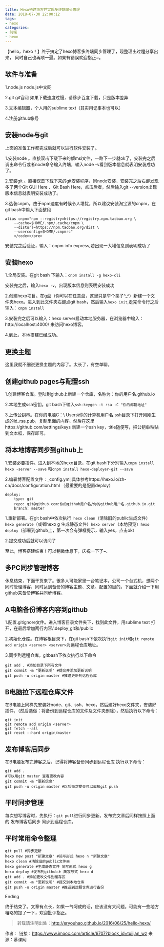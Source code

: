 ```yaml
---
title: Hexo搭建博客并实现多终端同步管理
date: 2018-07-30 22:00:12
tags:
- hexo
categories:
- 前端
- hexo
---
```

【hello，hexo！】终于搞定了hexo博客多终端同步管理了，现整理出过程分享出来，
同时自己也再顺一遍。如果有错误欢迎指正~。
## **软件与准备** ##
1.node.js node.js中文网

2.git git官网 如果下载速度过慢，请移步百度下载，只是版本差异

3.文本编辑器，个人用的sublime text（其实用记事本也可以）

4.注册github帐号

## **安装node与git** ##
上面的准备工作都完成后就可以进行软件安装了。

1.安装node 。直接双击下载下来的额msi文件，一路下一步就ok了，安装完之后调出命令行或者node命令输入终端，输入node -v看到版本信息就表明安装成功了。

2.安装git 。直接双击下载下来的git安装程序，同node安装，安装完之后右键发现多了两个Git GUI Here 、Git Bash Here，点击后者，然后输入git --version出现版本信息就表明安装成功了。

3.选装cnpm。由于npm速度有时候令人堪忧，所以建议安装淘宝源的cnpm，在git bash中输入下面整段

	alias cnpm="npm --registry=https://registry.npm.taobao.org \
		--cache=$HOME/.npm/.cache/cnpm \
		--disturl=https://npm.taobao.org/dist \
		--userconfig=$HOME/.cnpmrc"
		</code></pre>	
安装完之后验证，输入：cnpm info express,若出现一大堆信息则表明成功了

## **安装hexo** ##
1.全局安装。在git bash 下输入：`cnpm install -g hexo-cli`

安装完之后，输入`hexo -v`，出现版本信息则表明安装成功

2.创建hexo项目。在g盘（你可以在任意盘，这里只是举个栗子^_^）新建一个文件夹hexo。进入到此文件夹右键点git bash，然后输入`hexo init`,走完命令行之后输入：`cnpm install`

3.安装完之后可以输入：hexo server启动本地服务器，在浏览器中输入：http://localhost:4000/ 来访问hexo博客。

4.到此，本地搭建已经成功。

## **更换主题** ##
这里我就不细说更换主题的内容了。太长了，有空单聊。

## **创建github pages与配置ssh** ##
1.创建博客仓库。登陆到github上新建一个仓库，名称为：你的用户名.github.io

2.本地生成ssh密钥。git bash下输入`ssh-keygen -t rsa -C "你的邮箱地址"`

3.上传公钥串。在你的电脑C：\ Users\你的计算机用户名.ssh目录下打开刚刚生成的id_rsa.pub，复制里面的内容。然后在这里https://github.com/settings/keys 新建一个ssh key，title随便写，把公钥串粘贴到文本框，保存即可。

## **将本地博客同步到github上** ##
1.安装必要插件。进入到本地的hexo目录，在git bash下分别输入`cnpm install hexo -server --save` 和`cnpm install hexo-deployer-git --save`

2.编辑博客配置文件：_config.yml,具体参考https://hexo.io/zh-cn/docs/configuration.html （最重要的是配置deploy）

	deploy:
  		type: git
  		repo: git@github.com:你的github用户名/你的github用户名.github.io.git
  		branch: master
1.重新部署。在git bash中依次执行` hexo clean`（清除旧的public生成文件）`hexo generate`（或者hexo g 生成静态文件）`hexo server`（本地预览）`hexo deploy`（部署到github上，第一次会有弹框提示，输入yes，点击ok）

2.提交成功后就可以访问了

至此，博客搭建结束！可以稍微休息下，庆祝一下了~.

## **多PC同步管理博客** ##
休息结束，下面干货来了。很多人可能家里一台笔记本，公司一个台式机，想两个同时管理博客，同时达到备份的博客主题、文章、配置的目的。下面就介绍一下用github来备份博客并同步博客。
## **A电脑备份博客内容到github** ##
1.配置.gitignore文件。进入博客目录文件夹下，找到此文件，用sublime text 打开，在最后增加两行内容/.deploy_git和/public

2.初始化仓库。在博客根目录下，在git bash下依次执行`git init`和`git remote add origin <server> <server>`为远程仓库地址。

3.同步到远程仓库。gitbash下依次执行以下命令

	git add . #添加目录下所有文件
	git commit -m "更新说明" #提交并添加更新说明
	git push -u origin master #推送更新到远程仓库
## **B电脑拉下远程仓库文件** ##
在B电脑上同样先安装好node、git、ssh、hexo，然后建好hexo文件夹，安装好插件，（然后选做：将备份到远程仓库的文件及文件夹删除），然后执行以下命令：

	git init
	git remote add origin <server>
	git fetch --all
	git reset --hard origin/master
## **发布博客后同步** ##
在B电脑发布完博客之后，记得将博客备份同步到远程仓库
执行以下命令：

	git add .
	#可以用git master 查看更改内容
	git commit -m "更新信息"
	git push -u origin master #以后每次提交可以直接git push
## **平时同步管理** ##
每次想写博客时，先执行：`git pull`进行同步更新。发布完文章后同样按照上面的 发布博客后同步 同步到远程仓库。

## **平时常用命令整理** ##

	git pull #同步更新
	hexo new post "新建文章" #简写形式 hexo n "新建文章"
	hexo clean #清除旧的public文件夹
	hexo generate #生成静态文件 简写形式 hexo g
	hexo deploy #发布到github上 简写形式 hexo d
	git add . #添加更改文件到缓存区
	git commit -m "更新说明" #提交到本地仓库
	git push -u origin master #推送到远程仓库进行备份

Ending


终于结束了。文章有点长，如果一气呵成的话，应该没有大问题。可能有一些地方粗略的提了一下，欢迎批评指正。




> 转载请注明出处：http://eryouhao.github.io/2016/06/25/hello-hexo/

> 
作者：
链接：https://www.imooc.com/article/9707?block_id=tuijian_wz
来源：慕课网
